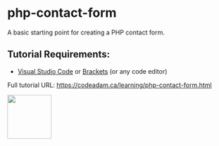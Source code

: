 # php-contact-form
A basic starting point for creating a PHP contact form. 

## Tutorial Requirements:

* [Visual Studio Code](https://code.visualstudio.com/) or [Brackets](http://brackets.io/) (or any code editor)

Full tutorial URL: https://codeadam.ca/learning/php-contact-form.html

<a href="https://codeadam.ca">
<img src="https://codeadam.ca/images/code-block.png" width="100">
</a>
